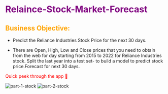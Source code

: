 <h1 style="color:purple">
Relaince-Stock-Market-Forecast</h1>

<h2 style="color:orange">
Business Objective:</h2>

- Predict the Reliance Industries Stock Price for the next 30 days.

- There are Open, High, Low and Close prices that you need to obtain from the web for day starting from 2015 to 2022 for Reliance Industries stock. Split the last year into a test set- to build a model to predict stock price.Forecast for next 30 days.

<p style='color:red'>Quick peek through the app 👀</p>

![part-1-stock](https://github.com/Tharun1616/Relaince-Stock-Market-Forecast/assets/72075661/3dc23f34-140c-44ca-b426-40b01b572827)
![part-2-stock](https://github.com/Tharun1616/Relaince-Stock-Market-Forecast/assets/72075661/8c8a4621-c9eb-4891-b9bc-8fbfdc26f85f)
